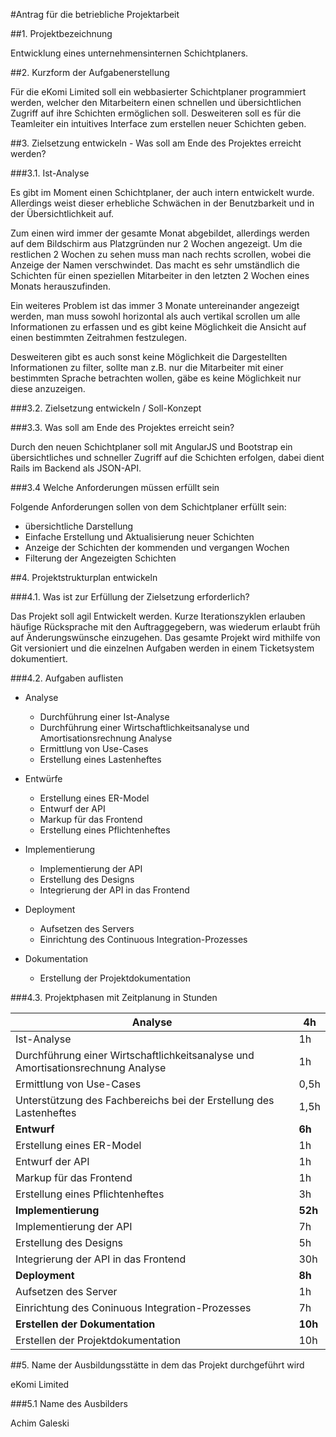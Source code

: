 #Antrag für die betriebliche Projektarbeit

##1. Projektbezeichnung

Entwicklung eines unternehmensinternen Schichtplaners.

##2. Kurzform der Aufgabenerstellung

Für die eKomi Limited soll ein webbasierter Schichtplaner programmiert werden, 
welcher den Mitarbeitern einen schnellen und übersichtlichen Zugriff
auf ihre Schichten ermöglichen soll. Desweiteren soll es für die Teamleiter ein
intuitives Interface zum erstellen neuer Schichten geben.

##3. Zielsetzung entwickeln - Was soll am Ende des Projektes erreicht werden?

###3.1. Ist-Analyse

Es gibt im Moment einen Schichtplaner, der auch intern entwickelt wurde.
Allerdings weist dieser erhebliche Schwächen in der Benutzbarkeit und in der 
Übersichtlichkeit auf. 

Zum einen wird immer der gesamte Monat abgebildet, allerdings werden auf dem 
Bildschirm aus Platzgründen nur 2 Wochen angezeigt. Um die restlichen 2 Wochen zu 
sehen muss man nach rechts scrollen, wobei die Anzeige der Namen verschwindet.
Das macht es sehr umständlich die Schichten für einen speziellen Mitarbeiter in 
den letzten 2 Wochen eines Monats herauszufinden.

Ein weiteres Problem ist das immer 3 Monate untereinander angezeigt werden, man 
muss sowohl horizontal als auch vertikal scrollen um alle Informationen 
zu erfassen und es gibt keine Möglichkeit die Ansicht auf einen bestimmten 
Zeitrahmen festzulegen.

Desweiteren gibt es auch sonst keine Möglichkeit die Dargestellten Informationen
zu filter, sollte man z.B. nur die Mitarbeiter mit einer bestimmten Sprache betrachten
wollen, gäbe es keine Möglichkeit nur diese anzuzeigen.

###3.2. Zielsetzung entwickeln / Soll-Konzept

###3.3. Was soll am Ende des Projektes erreicht sein?

Durch den neuen Schichtplaner soll mit AngularJS und Bootstrap ein übersichtliches und 
schneller Zugriff auf die Schichten erfolgen, dabei dient Rails im Backend als JSON-API.

###3.4 Welche Anforderungen müssen erfüllt sein

Folgende Anforderungen sollen von dem Schichtplaner erfüllt sein:

- übersichtliche Darstellung
- Einfache Erstellung und Aktualisierung neuer Schichten
- Anzeige der Schichten der kommenden und vergangen Wochen
- Filterung der Angezeigten Schichten

##4. Projektstrukturplan entwickeln

###4.1. Was ist zur Erfüllung der Zielsetzung erforderlich?

Das Projekt soll agil Entwickelt werden. Kurze Iterationszyklen erlauben häufige Rücksprache mit den Auftraggegebern, was wiederum erlaubt früh auf Änderungswünsche einzugehen. Das gesamte Projekt wird mithilfe von Git versioniert und die einzelnen Aufgaben werden in einem Ticketsystem dokumentiert.

###4.2. Aufgaben auflisten

- Analyse
  * Durchführung einer Ist-Analyse
  * Durchführung einer Wirtschaftlichkeitsanalyse und Amortisationsrechnung Analyse
  * Ermittlung von Use-Cases
  * Erstellung eines Lastenheftes

- Entwürfe
  * Erstellung eines ER-Model
  * Entwurf der API
  * Markup für das Frontend
  * Erstellung eines Pflichtenheftes

- Implementierung
  * Implementierung der API
  * Erstellung des Designs
  * Integrierung der API in das Frontend

- Deployment
  * Aufsetzen des Servers
  * Einrichtung des Continuous Integration-Prozesses

- Dokumentation
  * Erstellung der Projektdokumentation

###4.3. Projektphasen mit Zeitplanung in Stunden

Analyse | 4h
--------|---------
Ist-Analyse | 1h
Durchführung einer Wirtschaftlichkeitsanalyse und Amortisationsrechnung Analyse | 1h
Ermittlung von Use-Cases | 0,5h
Unterstützung des Fachbereichs bei der Erstellung des Lastenheftes | 1,5h
**Entwurf** | **6h**
Erstellung eines ER-Model | 1h
Entwurf der API | 1h
Markup für das Frontend | 1h
Erstellung eines Pflichtenheftes | 3h
**Implementierung** | **52h**
Implementierung der API | 7h
Erstellung des Designs | 5h
Integrierung der API in das Frontend | 30h
**Deployment** | **8h**
Aufsetzen des Server | 1h
Einrichtung des Coninuous Integration-Prozesses | 7h
**Erstellen der Dokumentation** | **10h**
Erstellen der Projektdokumentation | 10h


##5. Name der Ausbildungsstätte in dem das Projekt durchgeführt wird

eKomi Limited

###5.1 Name des Ausbilders

Achim Galeski